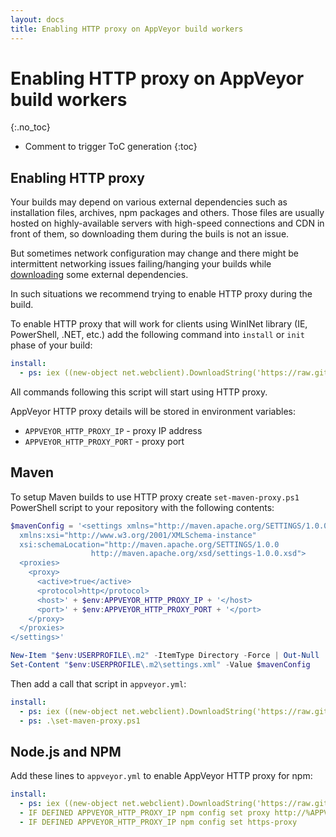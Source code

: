 ```yaml
---
layout: docs
title: Enabling HTTP proxy on AppVeyor build workers
---
```


# Enabling HTTP proxy on AppVeyor build workers
{:.no_toc}

* Comment to trigger ToC generation
{:toc}

## Enabling HTTP proxy

Your builds may depend on various external dependencies such as installation files, archives, npm packages and others.
Those files are usually hosted on highly-available servers with high-speed connections and CDN in front of them, so downloading them during the buils is not an issue.

But sometimes network configuration may change and there might be intermittent networking issues failing/hanging your builds while [downloading](/docs/how-to/download-file/) some external dependencies.

In such situations we recommend trying to enable HTTP proxy during the build.

To enable HTTP proxy that will work for clients using WinINet library (IE, PowerShell, .NET, etc.) add the following command into `install` or `init` phase of your build:

```yaml
install:
  - ps: iex ((new-object net.webclient).DownloadString('https://raw.githubusercontent.com/appveyor/ci/master/scripts/enable-http-proxy.ps1'))
```

All commands following this script will start using HTTP proxy.

AppVeyor HTTP proxy details will be stored in environment variables:

* `APPVEYOR_HTTP_PROXY_IP` - proxy IP address
* `APPVEYOR_HTTP_PROXY_PORT` - proxy port

## Maven

To setup Maven builds to use HTTP proxy create `set-maven-proxy.ps1` PowerShell script to your repository with the following contents:

```powershell
$mavenConfig = '<settings xmlns="http://maven.apache.org/SETTINGS/1.0.0"
  xmlns:xsi="http://www.w3.org/2001/XMLSchema-instance"
  xsi:schemaLocation="http://maven.apache.org/SETTINGS/1.0.0
                  http://maven.apache.org/xsd/settings-1.0.0.xsd">
  <proxies>
    <proxy>
      <active>true</active>
      <protocol>http</protocol>
      <host>' + $env:APPVEYOR_HTTP_PROXY_IP + '</host>
      <port>' + $env:APPVEYOR_HTTP_PROXY_PORT + '</port>
    </proxy>
  </proxies>
</settings>'

New-Item "$env:USERPROFILE\.m2" -ItemType Directory -Force | Out-Null
Set-Content "$env:USERPROFILE\.m2\settings.xml" -Value $mavenConfig
```

Then add a call that script in `appveyor.yml`:

```yaml
install:
  - ps: iex ((new-object net.webclient).DownloadString('https://raw.githubusercontent.com/appveyor/ci/master/scripts/enable-http-proxy.ps1'))
  - ps: .\set-maven-proxy.ps1
```

## Node.js and NPM

Add these lines to `appveyor.yml` to enable AppVeyor HTTP proxy for npm:

```yaml
install:
  - ps: iex ((new-object net.webclient).DownloadString('https://raw.githubusercontent.com/appveyor/ci/master/scripts/enable-http-proxy.ps1'))
  - IF DEFINED APPVEYOR_HTTP_PROXY_IP npm config set proxy http://%APPVEYOR_HTTP_PROXY_IP%:%APPVEYOR_HTTP_PROXY_PORT%
  - IF DEFINED APPVEYOR_HTTP_PROXY_IP npm config set https-proxy
```
